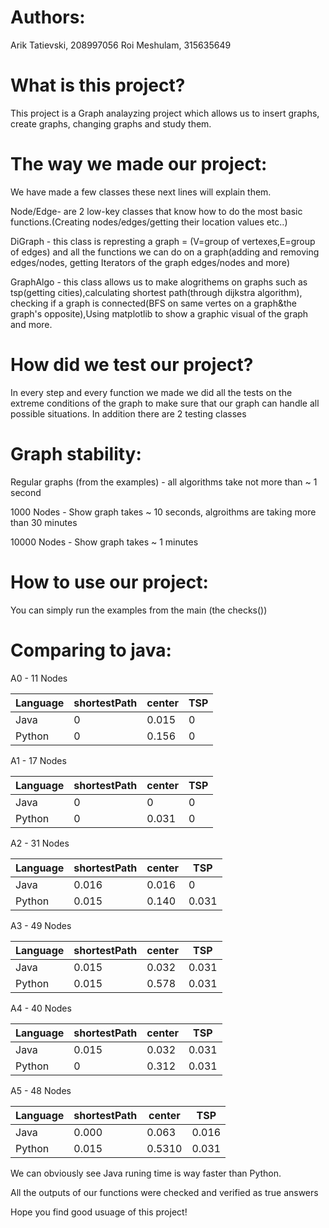 # Authors:

Arik Tatievski, 208997056
Roi Meshulam, 315635649

# What is this project?

This project is a Graph analayzing project which allows us to insert graphs, create graphs, changing graphs and study them.

# The way we made our project:

We have made a few classes these next lines will explain them.

Node/Edge- are 2 low-key classes that know how to do the most basic functions.(Creating nodes/edges/getting their location values etc..)

DiGraph - this class is represting a graph = (V=group of vertexes,E=group of edges) and all the functions we can do on a graph(adding and removing edges/nodes, getting Iterators of the graph edges/nodes and more)

GraphAlgo - this class allows us to make alogrithems on graphs such as tsp(getting cities),calculating shortest path(through dijkstra algorithm), checking if a graph is connected(BFS on same vertes on a graph&the graph's opposite),Using matplotlib to show a graphic visual of the graph and more.

# How did we test our project?
In every step and every function we made we did all the tests on the extreme conditions of the graph to make sure that our graph can handle all possible situations.
In addition there are 2 testing classes

# Graph stability:

Regular graphs (from the examples) - all algorithms take not more than ~ 1 second

1000 Nodes - Show graph takes ~ 10 seconds, algroithms are taking more than 30 minutes

10000 Nodes - Show graph takes ~ 1 minutes

# How to use our project:

You can simply run the examples from the main (the checks())

# Comparing to java:

A0 - 11 Nodes

Language | shortestPath | center | TSP
--- | --- | --- | --- 
Java|0|0.015|0
Python|0|0.156|0

A1 - 17 Nodes

Language | shortestPath | center | TSP
--- | --- | --- | --- 
Java|0|0|0
Python|0|0.031|0

A2 - 31 Nodes

Language | shortestPath | center | TSP
--- | --- | --- | --- 
Java|0.016|0.016|0
Python|0.015|0.140|0.031

A3 - 49 Nodes

Language | shortestPath | center | TSP
--- | --- | --- | --- 
Java|0.015|0.032|0.031
Python|0.015|0.578|0.031

A4 - 40 Nodes

Language | shortestPath | center | TSP
--- | --- | --- | --- 
Java|0.015|0.032|0.031
Python|0|0.312|0.031

A5 - 48 Nodes

Language | shortestPath | center | TSP
--- | --- | --- | --- 
Java|0.000|0.063|0.016
Python|0.015|0.5310|0.031

We can obviously see Java runing time is way faster than Python.

All the outputs of our functions were checked and verified as true answers

Hope you find good usuage of this project!

